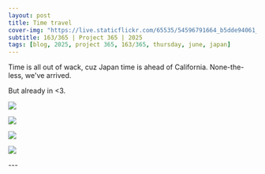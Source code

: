 ```yaml
---
layout: post
title: Time travel
cover-img: "https://live.staticflickr.com/65535/54596791664_b5dde94061_h.jpg"
subtitle: 163/365 | Project 365 | 2025
tags: [blog, 2025, project 365, 163/365, thursday, june, japan]
---
```

<style>
  .intro-header.big-img {
    background-position:center; 
  }
</style>
Time is all out of wack, cuz Japan time is ahead of California. None-the-less, we've arrived.

But already in <3.
<p class="post-img-wrap">
  <img src="https://live.staticflickr.com/65535/54596791664_b5dde94061_h.jpg">
</p>
<p class="post-img-wrap">
  <img src="https://live.staticflickr.com/65535/54597126155_c7e1ef6d3b_h.jpg">
</p>
<p class="post-img-wrap">
  <img src="https://live.staticflickr.com/65535/54597126255_10ae1771ef_h.jpg">
</p>
<p class="post-img-wrap">
  <img src="https://live.staticflickr.com/65535/54595945237_90622641c3_h.jpg">
</p>
---

